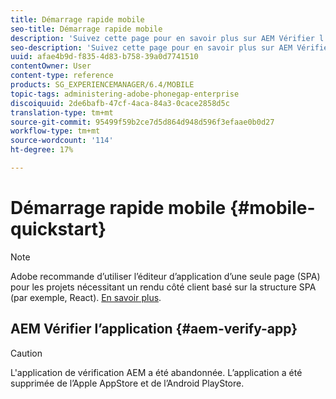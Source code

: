 ```yaml
---
title: Démarrage rapide mobile
seo-title: Démarrage rapide mobile
description: 'Suivez cette page pour en savoir plus sur AEM Vérifier l''application. L’application AEM Verify constitue un moyen rapide et facile d’exécuter vos applications mobiles AEM sur n’importe quel périphérique mobile iOS ou Android. '
seo-description: 'Suivez cette page pour en savoir plus sur AEM Vérifier l''application. L’application AEM Verify constitue un moyen rapide et facile d’exécuter vos applications mobiles AEM sur n’importe quel périphérique mobile iOS ou Android. '
uuid: afae4b9d-f835-4d83-b758-39a0d7741510
contentOwner: User
content-type: reference
products: SG_EXPERIENCEMANAGER/6.4/MOBILE
topic-tags: administering-adobe-phonegap-enterprise
discoiquuid: 2de6bafb-47cf-4aca-84a3-0cace2858d5c
translation-type: tm+mt
source-git-commit: 95499f59b2ce7d5d864d948d596f3efaae0b0d27
workflow-type: tm+mt
source-wordcount: '114'
ht-degree: 17%

---
```



# Démarrage rapide mobile {#mobile-quickstart}

>[!NOTE]
>
>Adobe recommande d’utiliser l’éditeur d’application d’une seule page (SPA) pour les projets nécessitant un rendu côté client basé sur la structure SPA (par exemple, React). [En savoir plus](/help/sites-developing/spa-overview.md).

## AEM Vérifier l’application {#aem-verify-app}

>[!CAUTION]
>
>L&#39;application de vérification AEM a été abandonnée. L’application a été supprimée de l’Apple AppStore et de l’Android PlayStore.
